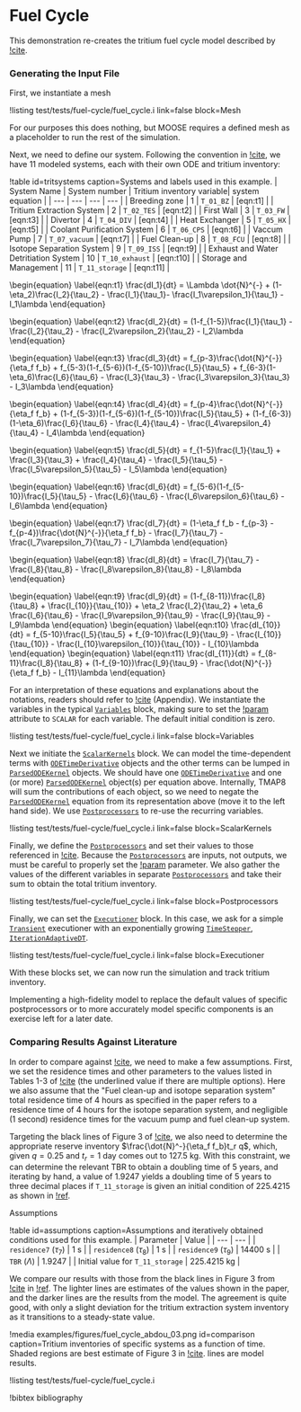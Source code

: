 # Fuel Cycle

This demonstration re-creates the tritium fuel cycle model described by [!cite](Abdou2021). 

### Generating the Input File

First, we instantiate a mesh

!listing test/tests/fuel-cycle/fuel_cycle.i link=false block=Mesh

For our purposes this does nothing, but MOOSE requires a defined mesh as a placeholder to run the rest of the simulation.

Next, we need to define our system. Following the convention in [!cite](Abdou2021), we have 11 modeled systems, each with
their own ODE and tritium inventory:

!table id=tritsystems caption=Systems and labels used in this example.
| System Name | System number | Tritium inventory variable| system equation |
| --- | --- | --- | --- |
| Breeding zone | 1 | `T_01_BZ` | [eqn:t1] |
| Tritium Extraction System | 2 | `T_02_TES` | [eqn:t2] |
| First Wall | 3 | `T_03_FW` | [eqn:t3] |
| Divertor | 4 | `T_04_DIV` | [eqn:t4] |
| Heat Exchanger | 5 | `T_05_HX` | [eqn:t5] |
| Coolant Purification System | 6 | `T_06_CPS` | [eqn:t6] |
| Vaccum Pump | 7 | `T_07_vacuum` | [eqn:t7] |
| Fuel Clean-up  | 8 | `T_08_FCU` | [eqn:t8] |
| Isotope Separation System | 9 | `T_09_ISS` | [eqn:t9] |
| Exhaust and Water Detritiation System | 10 | `T_10_exhaust` | [eqn:t10] |
| Storage and Management | 11 | `T_11_storage` | [eqn:t11] |


\begin{equation}
\label{eqn:t1}
\frac{dI_1}{dt} = \Lambda \dot{N}^{-} + (1-\eta_2)\frac{I_2}{\tau_2} - \frac{I_1}{\tau_1}- \frac{I_1\varepsilon_1}{\tau_1} - I_1\lambda
\end{equation}

\begin{equation}
\label{eqn:t2}
\frac{dI_2}{dt} = (1-f_{1-5})\frac{I_1}{\tau_1} - \frac{I_2}{\tau_2} - \frac{I_2\varepsilon_2}{\tau_2} - I_2\lambda
\end{equation}

\begin{equation}
\label{eqn:t3}
\frac{dI_3}{dt} = f_{p-3}\frac{\dot{N}^{-}}{\eta_f f_b} + f_{5-3}(1-f_{5-6})(1-f_{5-10})\frac{I_5}{\tau_5} + f_{6-3}(1-\eta_6)\frac{I_6}{\tau_6} - \frac{I_3}{\tau_3} - \frac{I_3\varepsilon_3}{\tau_3} - I_3\lambda
\end{equation}

\begin{equation}
\label{eqn:t4}
\frac{dI_4}{dt} = f_{p-4}\frac{\dot{N}^{-}}{\eta_f f_b} + (1-f_{5-3})(1-f_{5-6})(1-f_{5-10})\frac{I_5}{\tau_5} + (1-f_{6-3})(1-\eta_6)\frac{I_6}{\tau_6} - \frac{I_4}{\tau_4} - \frac{I_4\varepsilon_4}{\tau_4}  - I_4\lambda
\end{equation}

\begin{equation}
\label{eqn:t5}
\frac{dI_5}{dt} = f_{1-5}\frac{I_1}{\tau_1}  + \frac{I_3}{\tau_3} + \frac{I_4}{\tau_4} - \frac{I_5}{\tau_5} -\frac{I_5\varepsilon_5}{\tau_5} - I_5\lambda
\end{equation}

\begin{equation}
\label{eqn:t6}
\frac{dI_6}{dt} = f_{5-6}(1-f_{5-10})\frac{I_5}{\tau_5} - \frac{I_6}{\tau_6} - \frac{I_6\varepsilon_6}{\tau_6} - I_6\lambda
\end{equation}

\begin{equation}
\label{eqn:t7}
\frac{dI_7}{dt} = (1-\eta_f f_b - f_{p-3} - f_{p-4})\frac{\dot{N}^{-}}{\eta_f f_b} - \frac{I_7}{\tau_7} - \frac{I_7\varepsilon_7}{\tau_7} - I_7\lambda
\end{equation}

\begin{equation}
\label{eqn:t8}
\frac{dI_8}{dt} = \frac{I_7}{\tau_7} - \frac{I_8}{\tau_8} - \frac{I_8\varepsilon_8}{\tau_8} - I_8\lambda
\end{equation}

\begin{equation}
\label{eqn:t9}
\frac{dI_9}{dt} = (1-f_{8-11})\frac{I_8}{\tau_8} + \frac{I_{10}}{\tau_{10}} + \eta_2 \frac{I_2}{\tau_2} + \eta_6 \frac{I_6}{\tau_6} - \frac{I_9\varepsilon_9}{\tau_9} - \frac{I_9}{\tau_9} - I_9\lambda
\end{equation}
\begin{equation}
\label{eqn:t10}
\frac{dI_{10}}{dt} = f_{5-10}\frac{I_5}{\tau_5} + f_{9-10}\frac{I_9}{\tau_9} - \frac{I_{10}}{\tau_{10}} - \frac{I_{10}\varepsilon_{10}}{\tau_{10}} - I_{10}\lambda
\end{equation}
\begin{equation}
\label{eqn:t11}
\frac{dI_{11}}{dt} = f_{8-11}\frac{I_8}{\tau_8} + (1-f_{9-10})\frac{I_9}{\tau_9} - \frac{\dot{N}^{-}}{\eta_f f_b} - I_{11}\lambda
\end{equation}

For an interpretation of these equations and explanations about the notations, readers should refer to [!cite](Abdou2021) (Appendix).
We instantiate the variables in the typical [`Variables`](/syntax/Variables) block, making sure to set the [!param](/Variables/family) attribute to `SCALAR` for each variable.
The default initial condition is zero.

!listing test/tests/fuel-cycle/fuel_cycle.i link=false block=Variables

Next we initiate the [`ScalarKernels`](/syntax/ScalarKernels) block. We can model the time-dependent terms with [`ODETimeDerivative`](/syntax/ScalarKernels/ODETimeDerivative) objects
and the other terms can be lumped in [`ParsedODEKernel`](/syntax/ScalarKernels/ParsedODEKernel) objects. We should have one [`ODETimeDerivative`](/syntax/ScalarKernels/ODETimeDerivative)
 and one (or more) [`ParsedODEKernel`](/syntax/ScalarKernels/ParsedODEKernel) object(s) per equation above. Internally, TMAP8 will sum the contributions of each object, so we need to
negate the [`ParsedODEKernel`](/syntax/ScalarKernels/ParsedODEKernel) equation from its representation above (move it to the left hand side). We use [`Postprocessors`](/syntax/Postprocessors)
to re-use the recurring variables.

!listing test/tests/fuel-cycle/fuel_cycle.i link=false block=ScalarKernels

Finally, we define the [`Postprocessors`](/syntax/Postprocessors) and set their values to those referenced in [!cite](Abdou2021). Because the [`Postprocessors`](/syntax/Postprocessors) are
inputs, not outputs, we must be careful to properly set the [!param](/Postprocessors/ConstantPostprocessor/execute_on) parameter. We also gather the values of the different variables in
 separate [`Postprocessors`](/syntax/Postprocessors) and take their sum to obtain the total tritium inventory.

!listing test/tests/fuel-cycle/fuel_cycle.i link=false block=Postprocessors


Finally, we can set the [`Executioner`](/syntax/Executioner) block. In this case, we ask for a simple [`Transient`](/source/executioners/Transient.html) executioner with an exponentially growing
[`TimeStepper`](/syntax/Executioner/TimeStepper), [`IterationAdaptiveDT`](/source/timesteppers/IterationAdaptiveDT.html).

!listing test/tests/fuel-cycle/fuel_cycle.i link=false block=Executioner

With these blocks set, we can now run the simulation and track tritium inventory.

Implementing a high-fidelity model to replace the default values of specific postprocessors or to more accurately model
specific components is an exercise left for a later date.

### Comparing Results Against Literature

In order to compare against [!cite](Abdou2021), we need to make a few assumptions. First, we set the residence times and other parameters to the values listed in Tables 1-3 of [!cite](Abdou2021)
(the underlined value if there are multiple options). Here we also assume that the "Fuel clean-up and isotope separation system" total residence time of 4 hours as specified in the
paper refers to a residence time of 4 hours for the isotope separation system, and negligible (1 second) residence times for the vacuum pump and fuel clean-up system.

Targeting the black lines of Figure 3 of [!cite](Abdou2021), we also need to determine the appropriate reserve inventory $\frac{\dot{N}^-}{\eta_f f_b}t_r q$, which, given $q=0.25$ and
 $t_r=1\ \text{day}$ comes out to 127.5 kg. With this constraint, we can determine the relevant TBR to obtain a doubling time of 5 years, and iterating by hand, a value of 1.9247 yields a
doubling time of 5 years to three decimal places if `T_11_storage` is given an initial condition of 225.4215 as shown in [!ref](assumptions).

Assumptions


!table id=assumptions caption=Assumptions and iteratively obtained conditions used for this example.
| Parameter | Value |
| --- | --- |
| `residence7` ($\tau_7$) | 1 s |
| `residence8` ($\tau_8$) | 1 s |
| `residence9` ($\tau_9$) | 14400 s |
| `TBR` ($\Lambda$) | 1.9247 |
| Initial value for `T_11_storage` | 225.4215 kg |



We compare our results with those from the black lines in Figure 3 from [!cite](Abdou2021) in [!ref](comparison). The lighter lines are estimates of the values shown in the paper,
and the darker lines are the results from the model. The agreement is quite good, with only a slight deviation for the tritium extraction system inventory as it transitions to a steady-state value.

!media examples/figures/fuel_cycle_abdou_03.png id=comparison caption=Tritium inventories of specific systems as a function of time. Shaded regions are best estimate of Figure 3 in [!cite](Abdou2021).
lines are model results.

!listing test/tests/fuel-cycle/fuel_cycle.i

!bibtex bibliography
